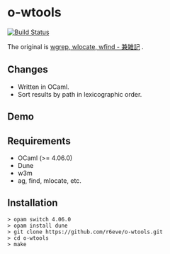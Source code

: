 o-wtools
========
[![Build Status][]][CI Results]

The original is [wgrep, wlocate, wfind - 兼雑記][original] .

## Changes

* Written in OCaml.
* Sort results by path in lexicographic order.

## Demo

## Requirements

* OCaml (>= 4.06.0)
* Dune
* w3m
* ag, find, mlocate, etc.

## Installation

```console
> opam switch 4.06.0
> opam install dune
> git clone https://github.com/r6eve/o-wtools.git
> cd o-wtools
> make
```

[Build Status]: https://travis-ci.org/r6eve/o-wtools.svg?branch=master
[CI Results]: https://travis-ci.org/r6eve/o-wtools
[original]: http://shinh.hatenablog.com/entry/20070429/1177827792
